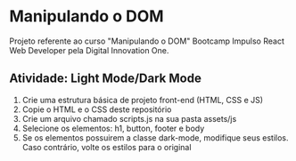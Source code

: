 # Manipulando o DOM
Projeto referente ao curso "Manipulando o DOM" Bootcamp Impulso React Web Developer pela Digital Innovation One.

## Atividade: Light Mode/Dark Mode
1. Crie uma estrutura básica de projeto front-end (HTML, CSS e JS)
2. Copie o HTML e o CSS deste repositório
3. Crie um arquivo chamado scripts.js na sua pasta assets/js
4. Selecione os elementos: h1, button, footer e body
5. Se os elementos possuirem a classe dark-mode, modifique seus estilos. Caso contrário, volte os estilos para o original
